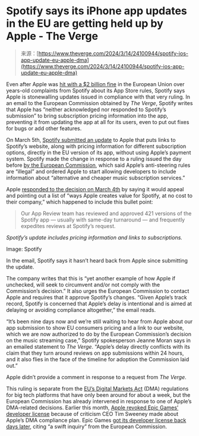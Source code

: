 <!--yml
category: 未分类
date: 2024-05-27 15:01:49
-->

# Spotify says its iPhone app updates in the EU are getting held up by Apple - The Verge

> 来源：[https://www.theverge.com/2024/3/14/24100944/spotify-ios-app-update-eu-apple-dma](https://www.theverge.com/2024/3/14/24100944/spotify-ios-app-update-eu-apple-dma)

Even after Apple was [hit with a $2 billion fine](/2024/3/4/24005938/european-commission-antitrust-apple-investigation-anti-steering-rules-app-developers) in the European Union over years-old complaints from Spotify about its App Store rules, Spotify says Apple is stonewalling updates issued in compliance with that very ruling. In an email to the European Commission obtained by *The Verge*, Spotify writes that Apple has “neither acknowledged nor responded to Spotify’s submission” to bring subscription pricing information into the app, preventing it from updating the app at all for its users, even to put out fixes for bugs or add other features.

On March 5th, [Spotify submitted an update](/2024/3/5/24091430/spotify-links-pricing-information-iphone-eu-app) to Apple that puts links to Spotify’s website, along with pricing information for different subscription options, directly in the EU version of its app, without using Apple’s payment system. Spotify made the change in response to a ruling issued the day before [by the European Commission](/2024/3/4/24005938/european-commission-antitrust-apple-investigation-anti-steering-rules-app-developers), which said Apple’s anti-steering rules are “illegal” and ordered Apple to start allowing developers to include information about “alternative and cheaper music subscription services.”

Apple [responded to the decision on March 4th](https://www.apple.com/newsroom/2024/03/the-app-store-spotify-and-europes-thriving-digital-music-market/) by saying it would appeal and pointing out a list of “ways Apple creates value for Spotify, at no cost to their company,” which happened to include this bullet point:

> Our App Review team has reviewed and approved 421 versions of the Spotify app — usually with same-day turnaround — and frequently expedites reviews at Spotify’s request.

*Spotify’s update includes pricing information and links to subscriptions.*

Image: Spotify

In the email, Spotify says it hasn’t heard back from Apple since submitting the update.

The company writes that this is “yet another example of how Apple if unchecked, will seek to circumvent and/or not comply with the Commission’s decision.” It also urges the European Commission to contact Apple and requires that it approve Spotify’s changes. “Given Apple’s track record, Spotify is concerned that Apple’s delay is intentional and is aimed at delaying or avoiding compliance altogether,” the email reads.

“It’s been nine days now and we’re still waiting to hear from Apple about our app submission to show EU consumers pricing and a link to our website, which we are now authorized to do by the European Commission’s decision on the music streaming case,” Spotify spokesperson Jeanne Moran says in an emailed statement to *The Verge*. “Apple’s delay directly conflicts with its claim that they turn around reviews on app submissions within 24 hours, and it also flies in the face of the timeline for adoption the Commission laid out.”

Apple didn’t provide a comment in response to a request from *The Verge*.

This ruling is separate from the [EU’s Digital Markets Act](/2024/3/6/24091592/eu-dma-competition-compliance-deadline-big-tech-policy-changes) (DMA) regulations for big tech platforms that have only been around for about a week, but the European Commission has already intervened in response to one of Apple’s DMA-related decisions. Earlier this month, [Apple revoked Epic Games’ developer license](/2024/3/6/24092158/epic-apple-developer-account-terminated-digital-markets-act-alternative-ios-app-store) because of criticism CEO Tim Sweeney made about Apple’s DMA compliance plan. Epic Games [got its developer license back days later](/2024/3/8/24094543/epic-games-ios-developer-license-apple-dma), citing “a swift inquiry” from the European Commission.